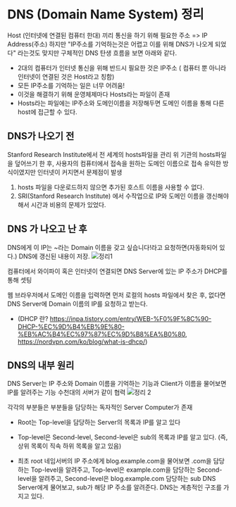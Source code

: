 # DNS (Domain Name System) 정리
Host (인터넷에 연결된 컴퓨터 한대) 끼리 통신을 하기 위해 필요한 주소 
=> IP Address(주소)
하지만 "IP주소를 기억하는것은 어렵고 이를 위해 DNS가 나오게 되었다" 라는것도 맞지만 
구체적인 DNS 탄생 흐름을 보면 아래와 같다. 

- 2대의 컴퓨터가 인터넷 통신을 위해 반드시 필요한 것은 IP주소 
  ( 컴퓨터 뿐 아니라 인터넷이 연결된 것은 Host라고 칭함) 
- 모든 IP주소를 기억하는 일은 너무 어려움!
- 이것을 해결하기 위해 운영체제마다 Hosts라는 파일이 존재
- Hosts라는 파일에는 IP주소와 도메인이름을 저장해두면 도메인 이름을 통해 다른 host에 접근할 수 있다. 

## DNS가 나오기 전 
Stanford Research Institute에서 전 세계의 hosts파일을 관리
위 기관의 hosts파일을 덮어쓰기 한 후, 사용자의 컴퓨터에서 접속을 원하는 도메인 이름으로 접속
유익한 방식이였지만 인터넷이 커지면서 문제점이 발생
1. hosts 파일을 다운로드하지 않으면 추가된 호스트 이름을 사용할 수 없다.
2. SRI(Stanford Research Institute) 에서 수작업으로 IP와 도메인 이름을 갱신해야해서 시간과 비용의 문제가 있었다.

## DNS 가 나오고 난 후 
DNS에게 이 IP는 ~라는 Domain 이름을 갖고 싶습니다!라고 요청하면(자동화되어 있다.) DNS에 갱신된 내용이 저장.
![정리1](https://github.com/Nomad-CS-STUDY/CS_STUDY/assets/71619429/3e62d3b6-1555-4bba-b28d-56d08a85e2c3)

컴퓨터에서 와이파이 혹은 인터넷이 연결되면 DNS Server에 있는 IP 주소가 DHCP를 통해 셋팅

웹 브라우저에서 도메인 이름을 입력하면 먼저 로컬의 hosts 파일에서 찾은 후, 없다면 DNS Server에 Domain 이름의 IP를 요청하고 받는다. 

- (DHCP 란?
https://inpa.tistory.com/entry/WEB-%F0%9F%8C%90-DHCP-%EC%9D%B4%EB%9E%80-%EB%AC%B4%EC%97%87%EC%9D%B8%EA%B0%80, 
https://nordvpn.com/ko/blog/what-is-dhcp/)


## DNS의 내부 원리
DNS Server는 IP 주소와 Domain 이름을 기억하는 기능과 Client가 이름을 물어보면 IP를 알려주는 기능
수천대의 서버가 같이 협력
![정리 2](https://github.com/Nomad-CS-STUDY/CS_STUDY/assets/71619429/bc97a28a-1e89-46c6-a713-651ba4253e5a)

각각의 부분들은 부분들을 담당하는 독자적인 Server Computer가 존재
- Root는 Top-level을 담당하는 Server의 목록과 IP를 알고 있다
- Top-level은 Second-level, Second-level은 sub의 목록과 IP를 알고 있다. (즉, 상위 목록이 직속 하위 목록을 알고 있음)

- 최초 root 네임서버의 IP 주소에게 blog.example.com을 물어보면 .com을 담당하는 Top-level을 알려주고, Top-level은 example.com을 담당하는 Second-level을 알려주고, Second-level은 blog.example.com 담당하는 sub DNS Server에게 물어보고, sub가 해당 IP 주소를 알려준다.
  DNS는 계층적인 구조를 가지고 있다.
